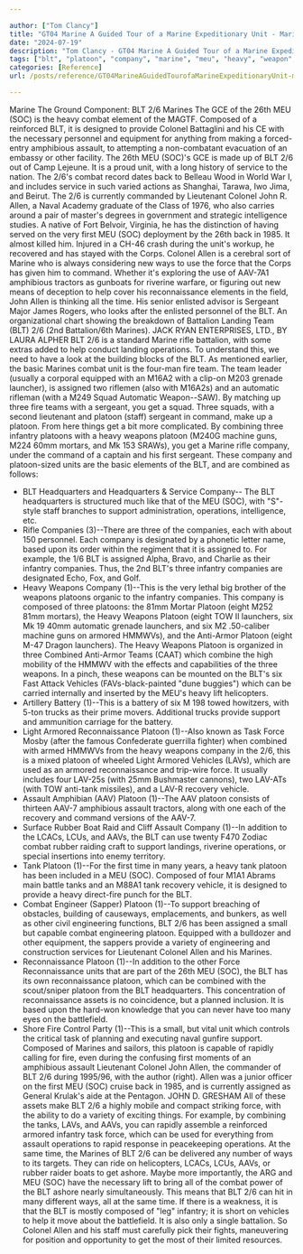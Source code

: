 ```yaml
---

author: ["Tom Clancy"]
title: "GT04 Marine A Guided Tour of a Marine Expeditionary Unit - Marine_split_107.html"
date: "2024-07-19"
description: "Tom Clancy - GT04 Marine A Guided Tour of a Marine Expeditionary Unit"
tags: ["blt", "platoon", "company", "marine", "meu", "heavy", "weapon", "soc", "three", "combat", "allen", "reconnaissance", "colonel", "assault", "unit", "force", "infantry", "composed", "first", "team", "operation", "assigned", "get", "support", "armored"]
categories: [Reference]
url: /posts/reference/GT04MarineAGuidedTourofaMarineExpeditionaryUnit-marinesplit107html

---
```



Marine
The Ground Component: BLT 2/6 Marines
The GCE of the 26th MEU (SOC) is the heavy combat element of the MAGTF. Composed of a reinforced BLT, it is designed to provide Colonel Battaglini and his CE with the necessary personnel and equipment for anything from making a forced-entry amphibious assault, to attempting a non-combatant evacuation of an embassy or other facility. The 26th MEU (SOC)'s GCE is made up of BLT 2/6 out of Camp Lejeune. It is a proud unit, with a long history of service to the nation. The 2/6's combat record dates back to Belleau Wood in World War I, and includes service in such varied actions as Shanghai, Tarawa, Iwo Jima, and Beirut. The 2/6 is currently commanded by Lieutenant Colonel John R. Allen, a Naval Academy graduate of the Class of 1976, who also carries around a pair of master's degrees in government and strategic intelligence studies. A native of Fort Belvoir, Virginia, he has the distinction of having served on the very first MEU (SOC) deployment by the 26th back in 1985. It almost killed him. Injured in a CH-46 crash during the unit's workup, he recovered and has stayed with the Corps. Colonel Allen is a cerebral sort of Marine who is always considering new ways to use the force that the Corps has given him to command. Whether it's exploring the use of AAV-7A1 amphibious tractors as gunboats for riverine warfare, or figuring out new means of deception to help cover his reconnaissance elements in the field, John Allen is thinking all the time. His senior enlisted advisor is Sergeant Major James Rogers, who looks after the enlisted personnel of the BLT.
An organizational chart showing the breakdown of Battalion Landing Team (BLT) 2/6 (2nd Battalion/6th Marines).
JACK RYAN ENTERPRISES, LTD., BY LAURA ALPHER
BLT 2/6 is a standard Marine rifle battalion, with some extras added to help conduct landing operations. To understand this, we need to have a look at the building blocks of the BLT. As mentioned earlier, the basic Marines combat unit is the four-man fire team. The team leader (usually a corporal equipped with an M16A2 with a clip-on M203 grenade launcher), is assigned two riflemen (also with M16A2s) and an automatic rifleman (with a M249 Squad Automatic Weapon--SAW). By matching up three fire teams with a sergeant, you get a squad. Three squads, with a second lieutenant and platoon (staff) sergeant in command, make up a platoon. From here things get a bit more complicated. By combining three infantry platoons with a heavy weapons platoon (M240G machine guns, M224 60mm mortars, and Mk 153 SRAWs), you get a Marine rifle company, under the command of a captain and his first sergeant. These company and platoon-sized units are the basic elements of the BLT, and are combined as follows:
* BLT Headquarters and Headquarters & Service Company-- The BLT headquarters is structured much like that of the MEU (SOC), with "S"-style staff branches to support administration, operations, intelligence, etc.
* Rifle Companies (3)--There are three of the companies, each with about 150 personnel. Each company is designated by a phonetic letter name, based upon its order within the regiment that it is assigned to. For example, the 1/6 BLT is assigned Alpha, Bravo, and Charlie as their infantry companies. Thus, the 2nd BLT's three infantry companies are designated Echo, Fox, and Golf.
* Heavy Weapons Company (1)--This is the very lethal big brother of the weapons platoons organic to the infantry companies. This company is composed of three platoons: the 81mm Mortar Platoon (eight M252 81mm mortars), the Heavy Weapons Platoon (eight TOW II launchers, six Mk 19 40mm automatic grenade launchers, and six M2 .50-caliber machine guns on armored HMMWVs), and the Anti-Armor Platoon (eight M-47 Dragon launchers). The Heavy Weapons Platoon is organized in three Combined Anti-Armor Teams (CAAT) which combine the high mobility of the HMMWV with the effects and capabilities of the three weapons. In a pinch, these weapons can be mounted on the BLT's six Fast Attack Vehicles (FAVs-black-painted "dune buggies") which can be carried internally and inserted by the MEU's heavy lift helicopters.
* Artillery Battery (1)--This is a battery of six M 198 towed howitzers, with 5-ton trucks as their prime movers. Additional trucks provide support and ammunition carriage for the battery.
* Light Armored Reconnaissance Platoon (1)--Also known as Task Force Mosby (after the famous Confederate guerrilla fighter) when combined with armed HMMWVs from the heavy weapons company in the 2/6, this is a mixed platoon of wheeled Light Armored Vehicles (LAVs), which are used as an armored reconnaissance and trip-wire force. It usually includes four LAV-25s (with 25mm Bushmaster cannons), two LAV-ATs (with TOW anti-tank missiles), and a LAV-R recovery vehicle.
* Assault Amphibian (AAV) Platoon (1)--The AAV platoon consists of thirteen AAV-7 amphibious assault tractors, along with one each of the recovery and command versions of the AAV-7.
* Surface Rubber Boat Raid and Cliff Assault Company (1)--In addition to the LCACs, LCUs, and AAVs, the BLT can use twenty F470 Zodiac combat rubber raiding craft to support landings, riverine operations, or special insertions into enemy territory.
* Tank Platoon (1)--For the first time in many years, a heavy tank platoon has been included in a MEU (SOC). Composed of four M1A1 Abrams main battle tanks and an M88A1 tank recovery vehicle, it is designed to provide a heavy direct-fire punch for the BLT.
* Combat Engineer (Sapper) Platoon (1)--To support breaching of obstacles, building of causeways, emplacements, and bunkers, as well as other civil engineering functions, BLT 2/6 has been assigned a small but capable combat engineering platoon. Equipped with a bulldozer and other equipment, the sappers provide a variety of engineering and construction services for Lieutenant Colonel Allen and his Marines.
* Reconnaissance Platoon (1)--In addition to the other Force Reconnaissance units that are part of the 26th MEU (SOC), the BLT has its own reconnaissance platoon, which can be combined with the scout/sniper platoon from the BLT headquarters. This concentration of reconnaissance assets is no coincidence, but a planned inclusion. It is based upon the hard-won knowledge that you can never have too many eyes on the battlefield.
* Shore Fire Control Party (1)--This is a small, but vital unit which controls the critical task of planning and executing naval gunfire support. Composed of Marines and sailors, this platoon is capable of rapidly calling for fire, even during the confusing first moments of an amphibious assault
Lieutenant Colonel John Allen, the commander of BLT 2/6 during 1995/96, with the author (right). Allen was a junior officer on the first MEU (SOC) cruise back in 1985, and is currently assigned as General Krulak's aide at the Pentagon.
JOHN D. GRESHAM
All of these assets make BLT 2/6 a highly mobile and compact striking force, with the ability to do a variety of exciting things. For example, by combining the tanks, LAVs, and AAVs, you can rapidly assemble a reinforced armored infantry task force, which can be used for everything from assault operations to rapid response in peacekeeping operations. At the same time, the Marines of BLT 2/6 can be delivered any number of ways to its targets. They can ride on helicopters, LCACs, LCUs, AAVs, or rubber raider boats to get ashore. Maybe more importantly, the ARG and MEU (SOC) have the necessary lift to bring all of the combat power of the BLT ashore nearly simultaneously. This means that BLT 2/6 can hit in many different ways, all at the same time. If there is a weakness, it is that the BLT is mostly composed of "leg" infantry; it is short on vehicles to help it move about the battlefield. It is also only a single battalion. So Colonel Allen and his staff must carefully pick their fights, maneuvering for position and opportunity to get the most of their limited resources.

